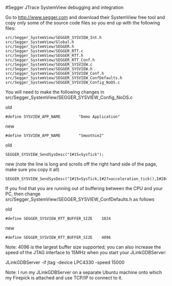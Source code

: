 #Segger JTrace SystemView debugging and integration 

Go to http://www.segger.com and download their SystemView free tool and copy only some of the source code files so you end up with the following files:
```
src/Segger_SystemView/SEGGER_SYSVIEW_Int.h
src/Segger_SystemView/Global.h
src/Segger_SystemView/SEGGER.h
src/Segger_SystemView/SEGGER_RTT.c
src/Segger_SystemView/SEGGER_RTT.h
src/Segger_SystemView/SEGGER_RTT_Conf.h
src/Segger_SystemView/SEGGER_SYSVIEW.c
src/Segger_SystemView/SEGGER_SYSVIEW.h
src/Segger_SystemView/SEGGER_SYSVIEW_Conf.h
src/Segger_SystemView/SEGGER_SYSVIEW_ConfDefaults.h
src/Segger_SystemView/SEGGER_SYSVIEW_Config_NoOS.c
```

You will need to make the following changes in src/Segger_SystemView/SEGGER_SYSVIEW_Config_NoOS.c

old
```
#define SYSVIEW_APP_NAME        "Demo Application"
```
new
```
#define SYSVIEW_APP_NAME        "Smoothie2"
```
old
```
SEGGER_SYSVIEW_SendSysDesc("I#15=SysTick");
```
new (note the line is long and scrolls off the right hand side of the page, make sure you copy it all)
```
SEGGER_SYSVIEW_SendSysDesc("I#15=SysTick,I#27=acceleration_tick(),I#28=step_tick(),I#29=unstep_tick(),I#30=Timer2,I#100=Endstops::Endstops()");
```
If you find that you are running out of buffering between the CPU and your PC, then change src/Segger_SystemView/SEGGER_SYSVIEW_ConfDefaults.h as follows

old
```
#define SEGGER_SYSVIEW_RTT_BUFFER_SIZE    1024
```
new
```
#define SEGGER_SYSVIEW_RTT_BUFFER_SIZE    4096
```
Note: 4096 is the largest buffer size supported; you can also increase the speed of the JTAG interface to 15MHz when you start your JLinkGDBServer:

JLinkGDBServer -if jtag -device LPC4330 -speed 15000

Note: I run my JLinkGDBServer on a separate Ubuntu machine onto which my Firepick is attached and use TCP/IP to connect to it.
